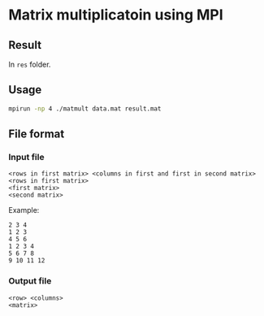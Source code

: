 # Matrix multiplicatoin using MPI

## Result

In `res` folder.

## Usage
```bash
mpirun -np 4 ./matmult data.mat result.mat
```
## File format
### Input file
```
<rows in first matrix> <columns in first and first in second matrix> <rows in first matrix>
<first matrix>
<second matrix>
```
Example:
```
2 3 4
1 2 3
4 5 6
1 2 3 4
5 6 7 8
9 10 11 12
```

### Output file
```
<row> <columns>
<matrix>
```